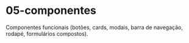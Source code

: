 # 05-componentes
Componentes funcionais (botões, cards, modais, barra de navegação, rodapé, formulários compostos).
